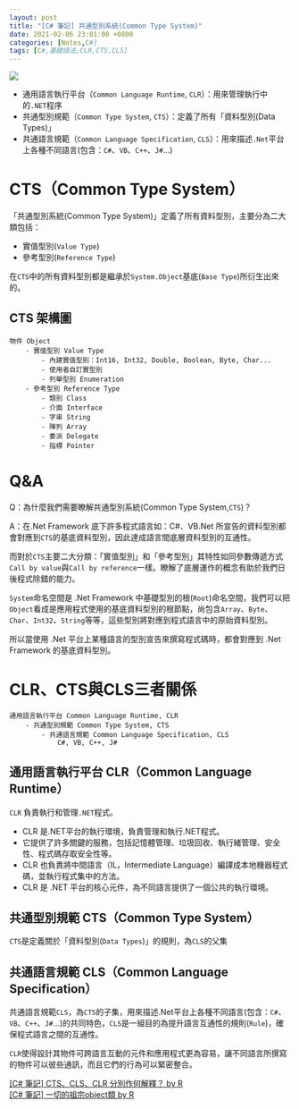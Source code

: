 ```yaml
---
layout: post
title: "[C# 筆記] 共通型別系統(Common Type System)"
date: 2021-02-06 23:01:00 +0800
categories: [Notes,C#]
tags: [C#,基礎語法,CLR,CTS,CLS]
---
```


[![](https://dotnettrickscloud.blob.core.windows.net/img/netframework/cts-cls.png)](https://dotnettrickscloud.blob.core.windows.net/img/netframework/cts-cls.png)       

- 通用語言執行平台（`Common Language Runtime`, `CLR`）：用來管理執行中的`.NET`程序
- 共通型別規範（`Common Type System`, `CTS`）：定義了所有「資料型別(Data Types)」
- 共通語言規範（`Common Language Specification`, `CLS`）：用來描述`.Net`平台上各種不同語言(包含：`C#`、`VB`、`C++`、`J#`...)

# CTS（Common Type System）

「共通型別系統(Common Type System)」定義了所有資料型別，主要分為二大類包括：
- 實值型別(`Value Type`)
- 參考型別(`Reference Type`)        

在`CTS`中的所有資料型別都是繼承於`System.Object`基底(`Base Type`)所衍生出來的。          


## CTS 架構圖

```
物件 Object
    - 實值型別 Value Type
        - 內建實值型別：Int16, Int32, Double, Boolean, Byte, Char...
        - 使用者自訂實型別
        - 列舉型別 Enumeration
    - 參考型別 Reference Type
        - 類別 Class
        - 介面 Interface
        - 字串 String
        - 陣列 Array
        - 委派 Delegate
        - 指標 Pointer
```


# Q&A

Q：為什麼我們需要瞭解共通型別系統(Common Type System,`CTS`)？     

A：在.Net Framework 底下許多程式語言如：C#、VB.Net 所宣告的資料型別都會對應到`CTS`的基底資料型別，因此達成語言間底層資料型別的互通性。      

而對於`CTS`主要二大分類：「實值型別」和「參考型別」其特性如同參數傳遞方式`Call by value`與`Call by reference`一樣。瞭解了底層運作的概念有助於我們日後程式除錯的能力。       

`System`命名空間是 .Net Framework 中基礎型別的根(`Root`)命名空間，我們可以把`Object`看成是應用程式使用的基底資料型別的根節點，尚包含`Array`、`Byte`、`Char`、`Int32`、`String`等等，這些型別將對應到程式語言中的原始資料型別。      

所以當使用 .Net 平台上某種語言的型別宣告來撰寫程式碼時，都會對應到 .Net Framework 的基底資料型別。


# CLR、CTS與CLS三者關係

```
通用語言執行平台 Common Language Runtime, CLR
    - 共通型別規範 Common Type System, CTS
        - 共通語言規範 Common Language Specification, CLS
            C#, VB, C++, J#
```

## 通用語言執行平台 CLR（Common Language Runtime）

`CLR` 負責執行和管理`.NET`程式。 

- CLR 是.NET平台的執行環境，負責管理和執行.NET程式。
- 它提供了許多關鍵的服務，包括記憶體管理、垃圾回收、執行緒管理、安全性、程式碼存取安全性等。 
- CLR 也負責將中間語言（IL，Intermediate Language）編譯成本地機器程式碼，並執行程式集中的方法。 
- CLR 是 .NET 平台的核心元件，為不同語言提供了一個公共的執行環境。

## 共通型別規範 CTS（Common Type System）

`CTS`是定義關於「資料型別(`Data Types`)」的規則，為`CLS`的父集


## 共通語言規範 CLS（Common Language Specification）

共通語言規範`CLS`，為`CTS`的子集，用來描述.Net平台上各種不同語言(包含：`C#`、`VB`、`C++`、`J#`...)的共同特色，`CLS`是一組目的為提升語言互通性的規則(`Rule`)，確保程式語言之間的互通性。       

`CLR`使得設計其物件可跨語言互動的元件和應用程式更為容易，讓不同語言所撰寫的物件可以彼些通訊，而且它們的行為可以緊密整合。




[[C# 筆記] CTS、CLS、CLR 分別作何解釋？ by R](https://riivalin.github.io/posts/2017/02/what-are-the-explanations-for-cts-cls-and-clr/)      
[[C# 筆記] 一切的祖宗object類 by R](https://riivalin.github.io/posts/2010/03/88-object/)